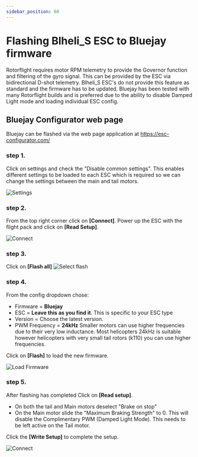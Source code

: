 ```yaml
---
sidebar_position: 60
---
```


# Flashing Blheli_S ESC to Bluejay firmware

Rotorflight requires motor RPM telemetry to provide the Governor function and filtering of the gyro signal. This can be provided by the ESC via bidirectional D-shot telemetry. Blheli_S ESC's do not provide this feature as standard and the firmware has to be updated. Bluejay has been tested with many Rotorflight builds and is preferred due to the ability to disable Damped Light mode and loading individual ESC config.   

## Bluejay Configurator web page
Bluejay can be flashed via the web page application at https://esc-configurator.com/ 

### step 1.
Click on settings and check the "Disable common settings". This enables different settings to be loaded to each ESC which is required so we can change the settings between the main and tail motors.

![Settings](./img/Bluejay_settings.png)

### step 2.
From the top right corner click on **[Connect]**. Power up the ESC with the flight pack and click on **[Read Setup]**.   

![Connect](./img/Bluejay_Connect.png)

### step 3.
Click on **[Flash all]** 
![Select flash](./img/Bluejay_Select_flash.png)

### step 4.
From the config dropdown chose:
* Firmware = **Bluejay**
* ESC = **Leave this as you find it**. This is specific to your ESC type
* Version = Choose the latest version.
* PWM Frequency = **24kHz** Smaller motors can use higher frequencies due to their very low inductance. Most helicopters 24kHz is suitable however helicopters with very small tail rotors (k110) you can use higher frequencies.

Click on **[Flash]** to load the new firmware. 

![Load Firmware](./img/Bluejay_Load_Firmware.png)

### step 5.
After flashing has completed Click on **[Read setup]**. 
* On both the tail and Main motors deselect "Brake on stop" 
* On the Main motor slide the "Maximum Braking Strength" to 0. This will disable the Complimentary PWM (Damped Light Mode). This needs to be left active on the Tail motor.

Click the **[Write Setup]** to complete the setup. 

![Connect](./img/Bluejay_Complete.png)

